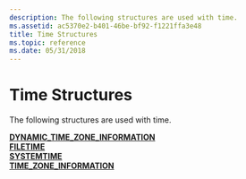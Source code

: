 ```yaml
---
description: The following structures are used with time.
ms.assetid: ac5370e2-b401-46be-bf92-f1221ffa3e48
title: Time Structures
ms.topic: reference
ms.date: 05/31/2018
---
```


# Time Structures

The following structures are used with time.

<dl>

[**DYNAMIC\_TIME\_ZONE\_INFORMATION**](/windows/win32/api/timezoneapi/ns-timezoneapi-dynamic_time_zone_information)  
[**FILETIME**](/windows/win32/api/minwinbase/ns-minwinbase-filetime)  
[**SYSTEMTIME**](/windows/win32/api/minwinbase/ns-minwinbase-systemtime)  
[**TIME\_ZONE\_INFORMATION**](/windows/win32/api/timezoneapi/ns-timezoneapi-time_zone_information)  
</dl>

 

 
